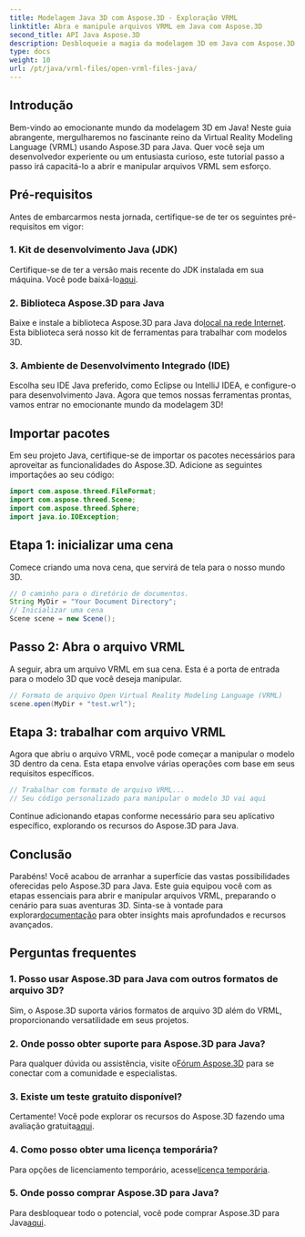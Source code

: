 ```yaml
---
title: Modelagem Java 3D com Aspose.3D - Exploração VRML
linktitle: Abra e manipule arquivos VRML em Java com Aspose.3D
second_title: API Java Aspose.3D
description: Desbloqueie a magia da modelagem 3D em Java com Aspose.3D. Abra e manipule arquivos VRML perfeitamente. Mergulhe em um mundo de possibilidades ilimitadas!
type: docs
weight: 10
url: /pt/java/vrml-files/open-vrml-files-java/
---
```

## Introdução
Bem-vindo ao emocionante mundo da modelagem 3D em Java! Neste guia abrangente, mergulharemos no fascinante reino da Virtual Reality Modeling Language (VRML) usando Aspose.3D para Java. Quer você seja um desenvolvedor experiente ou um entusiasta curioso, este tutorial passo a passo irá capacitá-lo a abrir e manipular arquivos VRML sem esforço.
## Pré-requisitos
Antes de embarcarmos nesta jornada, certifique-se de ter os seguintes pré-requisitos em vigor:
### 1. Kit de desenvolvimento Java (JDK)
 Certifique-se de ter a versão mais recente do JDK instalada em sua máquina. Você pode baixá-lo[aqui](https://www.oracle.com/java/technologies/javase-downloads.html).
### 2. Biblioteca Aspose.3D para Java
Baixe e instale a biblioteca Aspose.3D para Java do[local na rede Internet](https://releases.aspose.com/3d/java/). Esta biblioteca será nosso kit de ferramentas para trabalhar com modelos 3D.
### 3. Ambiente de Desenvolvimento Integrado (IDE)
Escolha seu IDE Java preferido, como Eclipse ou IntelliJ IDEA, e configure-o para desenvolvimento Java.
Agora que temos nossas ferramentas prontas, vamos entrar no emocionante mundo da modelagem 3D!
## Importar pacotes
Em seu projeto Java, certifique-se de importar os pacotes necessários para aproveitar as funcionalidades do Aspose.3D. Adicione as seguintes importações ao seu código:
```java
import com.aspose.threed.FileFormat;
import com.aspose.threed.Scene;
import com.aspose.threed.Sphere;
import java.io.IOException;
```
## Etapa 1: inicializar uma cena
Comece criando uma nova cena, que servirá de tela para o nosso mundo 3D.
```java
// O caminho para o diretório de documentos.
String MyDir = "Your Document Directory";
// Inicializar uma cena
Scene scene = new Scene();
```
## Passo 2: Abra o arquivo VRML
A seguir, abra um arquivo VRML em sua cena. Esta é a porta de entrada para o modelo 3D que você deseja manipular.
```java
// Formato de arquivo Open Virtual Reality Modeling Language (VRML)
scene.open(MyDir + "test.wrl");
```
## Etapa 3: trabalhar com arquivo VRML
Agora que abriu o arquivo VRML, você pode começar a manipular o modelo 3D dentro da cena. Esta etapa envolve várias operações com base em seus requisitos específicos.
```java
// Trabalhar com formato de arquivo VRML...
// Seu código personalizado para manipular o modelo 3D vai aqui
```
Continue adicionando etapas conforme necessário para seu aplicativo específico, explorando os recursos do Aspose.3D para Java.
## Conclusão
Parabéns! Você acabou de arranhar a superfície das vastas possibilidades oferecidas pelo Aspose.3D para Java. Este guia equipou você com as etapas essenciais para abrir e manipular arquivos VRML, preparando o cenário para suas aventuras 3D.
 Sinta-se à vontade para explorar[documentação](https://reference.aspose.com/3d/java/) para obter insights mais aprofundados e recursos avançados.
## Perguntas frequentes
### 1. Posso usar Aspose.3D para Java com outros formatos de arquivo 3D?
Sim, o Aspose.3D suporta vários formatos de arquivo 3D além do VRML, proporcionando versatilidade em seus projetos.
### 2. Onde posso obter suporte para Aspose.3D para Java?
 Para qualquer dúvida ou assistência, visite o[Fórum Aspose.3D](https://forum.aspose.com/c/3d/18) para se conectar com a comunidade e especialistas.
### 3. Existe um teste gratuito disponível?
 Certamente! Você pode explorar os recursos do Aspose.3D fazendo uma avaliação gratuita[aqui](https://releases.aspose.com/).
### 4. Como posso obter uma licença temporária?
 Para opções de licenciamento temporário, acesse[licença temporária](https://purchase.aspose.com/temporary-license/).
### 5. Onde posso comprar Aspose.3D para Java?
 Para desbloquear todo o potencial, você pode comprar Aspose.3D para Java[aqui](https://purchase.aspose.com/buy).